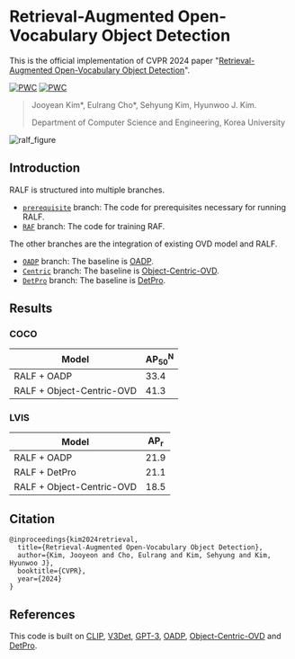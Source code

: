 # Retrieval-Augmented Open-Vocabulary Object Detection
This is the official implementation of CVPR 2024 paper "[Retrieval-Augmented Open-Vocabulary Object Detection](https://arxiv.org/abs/2404.05687)".

[![PWC](https://img.shields.io/endpoint.svg?url=https://paperswithcode.com/badge/retrieval-augmented-open-vocabulary-object/open-vocabulary-object-detection-on-mscoco)](https://paperswithcode.com/sota/open-vocabulary-object-detection-on-mscoco?p=retrieval-augmented-open-vocabulary-object)
[![PWC](https://img.shields.io/endpoint.svg?url=https://paperswithcode.com/badge/retrieval-augmented-open-vocabulary-object/open-vocabulary-object-detection-on-lvis-v1-0)](https://paperswithcode.com/sota/open-vocabulary-object-detection-on-lvis-v1-0?p=retrieval-augmented-open-vocabulary-object)
> Jooyean Kim*, Eulrang Cho*, Sehyung Kim, Hyunwoo J. Kim.
> 
> Department of Computer Science and Engineering, Korea University
> 
![ralf_figure](https://github.com/user-attachments/assets/09e8ac36-135e-42cd-a6f2-877288e4a3da)
## Introduction

RALF is structured into multiple branches.

- [`prerequisite`](https://github.com/mlvlab/RALF/tree/prerequisite) branch: The code for prerequisites necessary for running RALF. 
- [`RAF`](https://github.com/mlvlab/RALF/tree/RAF) branch: The code for training RAF.

The other branches are the integration of existing OVD model and RALF.
- [`OADP`](https://github.com/mlvlab/RALF/tree/OADP) branch: The baseline is [OADP](https://github.com/LutingWang/OADP).
- [`Centric`](https://github.com/mlvlab/RALF/tree/Centric) branch: The baseline is [Object-Centric-OVD](https://github.com/hanoonaR/object-centric-ovd).
- [`DetPro`](https://github.com/mlvlab/RALF/tree/DetPro) branch: The baseline is [DetPro](https://github.com/dyabel/detpro).

## Results
### COCO
|Model|$\text{AP}^\text{N}_\text{50}$|
|---|---|
|RALF + OADP| 33.4 |
|RALF + Object-Centric-OVD| 41.3 |

### LVIS
|Model|$\text{AP}_\text{r}$|
|---|---|
|RALF + OADP| 21.9 |
|RALF + DetPro| 21.1 |
|RALF + Object-Centric-OVD| 18.5 |

## Citation
```
@inproceedings{kim2024retrieval,
  title={Retrieval-Augmented Open-Vocabulary Object Detection},
  author={Kim, Jooyeon and Cho, Eulrang and Kim, Sehyung and Kim, Hyunwoo J},
  booktitle={CVPR},
  year={2024}
}
```
## References
This code is built on [CLIP](https://github.com/openai/CLIP), [V3Det](https://github.com/V3Det/V3Det), [GPT-3](https://github.com/openai/gpt-3), [OADP](https://github.com/LutingWang/OADP), [Object-Centric-OVD](https://github.com/hanoonaR/object-centric-ovd) and [DetPro](https://github.com/dyabel/detpro).
